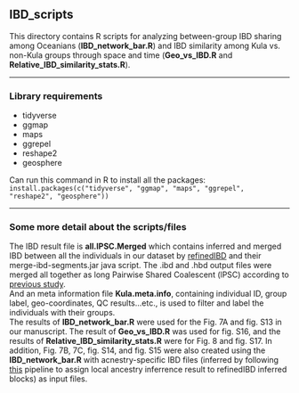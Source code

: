 ## IBD_scripts
This directory contains R scripts for analyzing between-group IBD sharing among Oceanians (**IBD_network_bar.R**) and IBD similarity among Kula vs. non-Kula groups through space and time (**Geo_vs_IBD.R** and **Relative_IBD_similarity_stats.R**).  
***
### Library requirements
* tidyverse
* ggmap
* maps
* ggrepel
* reshape2
* geosphere  
  
Can run this command in R to install all the packages: ```install.packages(c("tidyverse", "ggmap", "maps", "ggrepel", "reshape2", "geosphere"))```  
***
### Some more detail about the scripts/files  
The IBD result file is **all.lPSC.Merged** which contains inferred and merged IBD between all the individuals in our dataset by [refinedIBD](https://faculty.washington.edu/browning/refined-ibd.html) and their merge-ibd-segments.jar java script. The .ibd and .hbd output files were merged all together as long Pairwise Shared Coalescent (lPSC) according to [previous study](https://github.com/halasadi/MAPS).  
And an meta information file **Kula.meta.info**, containing individual ID, group label, geo-coordinates, QC results...etc., is used to filter and label the individuals with their groups.  
The results of **IBD_network_bar.R** were used for the Fig. 7A and fig. S13 in our manuscript. The result of **Geo_vs_IBD.R** was used for fig. S16, and the results of **Relative_IBD_similarity_stats.R** were for Fig. 8 and fig. S17. In addition, Fig. 7B, 7C, fig. S14, and fig. S15 were also created using the **IBD_network_bar.R** with acnestry-specific IBD files (inferred by following [this](https://faculty.washington.edu/sguy/asibdne/) pipeline to assign local ancestry inferrence result to refinedIBD inferred blocks) as input files.  